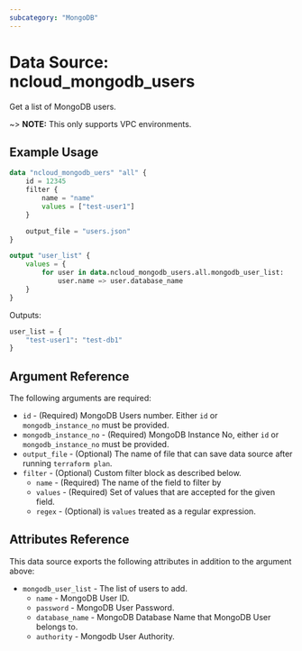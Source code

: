 ```yaml
---
subcategory: "MongoDB"
---
```


# Data Source: ncloud_mongodb_users

Get a list of MongoDB users.

~> **NOTE:** This only supports VPC environments.

## Example Usage

```terraform 
data "ncloud_mongodb_uers" "all" {
    id = 12345
    filter {
        name = "name"
        values = ["test-user1"]
    }

    output_file = "users.json"
}

output "user_list" {
    values = {
        for user in data.ncloud_mongodb_users.all.mongodb_user_list:
            user.name => user.database_name
    }
}
```

Outputs:
```terraform
user_list = {
    "test-user1": "test-db1"
}
```

## Argument Reference

The following arguments are required:

* `id` - (Required) MongoDB Users number. Either `id` or `mongodb_instance_no` must be provided.
* `mongodb_instance_no` - (Required) MongoDB Instance No, either `id` or `mongodb_instance_no` must be provided.
* `output_file` - (Optional) The name of file that can save data source after running `terraform plan`.
* `filter` - (Optional) Custom filter block as described below.
  * `name` - (Required) The name of the field to filter by
  * `values` - (Required) Set of values that are accepted for the given field.
  * `regex` - (Optional) is `values` treated as a regular expression.

## Attributes Reference

This data source exports the following attributes in addition to the argument above:

* `mongodb_user_list` - The list of users to add.
  * `name` - MongoDB User ID.
  * `password` - MongoDB User Password.
  * `database_name` - MongoDB Database Name that MongoDB User belongs to.
  * `authority` - Mongodb User Authority.